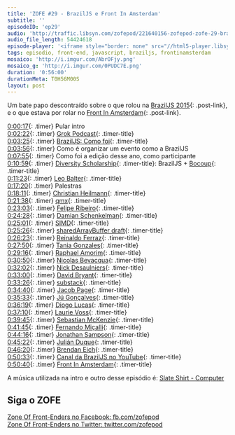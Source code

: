 ```yaml
---
title: 'ZOFE #29 - BrazilJS e Front In Amsterdam'
subtitle: ''
episodeID: 'ep29'
audio: 'http://traffic.libsyn.com/zofepod/221640156-zofepod-zofe-29-braziljs-e-front-in-amsterdam.m4a'
audio_file_length: 54424618
episode-player: '<iframe style="border: none" src="//html5-player.libsyn.com/embed/episode/id/7032624/height/90/theme/custom/autoplay/no/autonext/no/thumbnail/yes/preload/no/no_addthis/no/direction/backward/render-playlist/no/custom-color/87A93A/" height="90" width="100%" scrolling="no"  allowfullscreen webkitallowfullscreen mozallowfullscreen oallowfullscreen msallowfullscreen></iframe>'
tags: episodio, front-end, javascript, braziljs, frontinamsterdam
mosaico: 'http://i.imgur.com/AbrOFjy.png'
mosaico_g: 'http://i.imgur.com/0PUDC7E.png'
duration: '0:56:00'
durationMeta: T0H56M00S
layout: post
---
```


Um bate papo descontraído sobre o que rolou na [BrazilJS 2015](http://braziljs.com.br/2015){: .post-link}, e o que estava por rolar no [Front In Amsterdam](http://frontinamsterdam.nl){: .post-link}.

<!-- excerpt -->

[0:00:17](#t=0:00:17){: .timer} Pular intro<br>
[0:02:22](#t=0:02:22){: .timer} [Grok Podcast](http://grokpodcast.com/){: .timer-title}<br>
[0:03:25](#t=0:03:25){: .timer} [BrazilJS: Como foi](http://braziljs.com.br/2015){: .timer-title}<br>
[0:03:56](#t=0:03:56){: .timer} Como é organizar um evento como a BrazilJS<br>
[0:07:55](#t=0:07:55){: .timer} Como foi a edição desse ano, como participante<br>
[0:10:59](#t=0:10:59){: .timer} [Diversity Scholarship](http://braziljs.com.br/2015/#diversity-scholarship){: .timer-title}: BrazilJS + [Bocoup](http://bocoup.com){: .timer-title}<br>
[0:11:23](#t=0:11:23){: .timer} [Leo Balter](https://twitter.com/leobalter){: .timer-title}<br>
[0:17:20](#t=0:17:20){: .timer} Palestras<br>
[0:18:11](#t=0:18:11){: .timer} [Christian Heilmann](https://twitter.com/codepo8){: .timer-title}<br>
[0:21:38](#t=0:21:38){: .timer} [qmx](https://twitter.com/qmx){: .timer-title}<br>
[0:23:03](#t=0:23:03){: .timer} [Felipe Ribeiro](https://twitter.com/felipernb){: .timer-title}<br>
[0:24:28](#t=0:24:28){: .timer} [Damian Schenkelman](https://twitter.com/dschenkelman){: .timer-title}<br>
[0:25:01](#t=0:25:01){: .timer} [SIMD](https://en.wikipedia.org/wiki/SIMD){: .timer-title}<br>
[0:25:26](#t=0:25:26){: .timer} [sharedArrayBuffer draft](https://docs.google.com/document/d/1NDGA_gZJ7M7w1Bh8S0AoDyEqwDdRh4uSoTPSNn77PFk/edit#heading=h.i5651fxvfx0f){: .timer-title}<br>
[0:26:23](#t=0:26:23){: .timer} [Reinaldo Ferraz](https://twitter.com/reinaldoferraz){: .timer-title}<br>
[0:27:50](#t=0:27:50){: .timer} [Tania Gonzales](https://twitter.com/taniadgv){: .timer-title}<br>
[0:29:16](#t=0:29:16){: .timer} [Raphael Amorim](https://twitter.com/raphamundi){: .timer-title}<br>
[0:30:50](#t=0:30:50){: .timer} [Nicolas Bevacqua](https://twitter.com/nzgb){: .timer-title}<br>
[0:32:02](#t=0:32:02){: .timer} [Nick Desaulniers](https://twitter.com/lostoracle){: .timer-title}<br>
[0:33:00](#t=0:33:00){: .timer} [David Bryant](https://twitter.com/david_bryant){: .timer-title}<br>
[0:33:26](#t=0:33:26){: .timer} [substack](https://github.com/substack){: .timer-title}<br>
[0:34:40](#t=0:34:40){: .timer} [Jacob Page](https://twitter.com/){: .timer-title}<br>
[0:35:33](#t=0:35:33){: .timer} [Jú Gonçalves](https://twitter.com/junspector){: .timer-title}<br>
[0:36:19](#t=0:36:19){: .timer} [Diogo Lucas](https://twitter.com/diogoclucas){: .timer-title}<br>
[0:37:10](#t=0:37:10){: .timer} [Laurie Voss](https://twitter.com/seldo){: .timer-title}<br>
[0:39:45](#t=0:39:45){: .timer} [Sebastian McKenzie](https://twitter.com/sebmck){: .timer-title}<br>
[0:41:45](#t=0:41:45){: .timer} [Fernando Miçalli](https://github.com/fermads/){: .timer-title}<br>
[0:44:16](#t=0:44:16){: .timer} [Jonathan Sampson](https://twitter.com/jonathansampson){: .timer-title}<br>
[0:45:22](#t=0:45:22){: .timer} [Julián Duque](https://twitter.com/julian_duque){: .timer-title}<br>
[0:46:20](#t=0:46:20){: .timer} [Brendan Eich](https://twitter.com/BrendanEich){: .timer-title}<br>
[0:50:33](#t=0:50:33){: .timer} [Canal da BrazilJS no YouTube](https://www.youtube.com/user/BrazilJS){: .timer-title}<br>
[0:50:40](#t=0:50:40){: .timer} [Front In Amsterdam](http://frontinamsterdam.nl){: .timer-title}<br>

A música utilizada na intro e outro desse episódio é: [Slate Shirt - Computer](http://freemusicarchive.org/music/State_Shirt/This_Is_Old/04_Computer)

## Siga o ZOFE

[Zone Of Front-Enders no Facebook: fb.com/zofepod](http://fb.com/zofepod/ 'ZOFE no Facebook: fb.com/zofepod')<br>
[Zone Of Front-Enders no Twitter: twitter.com/zofepod](http://twitter.com/zofepod/ 'ZOFE no Twitter')<br>
